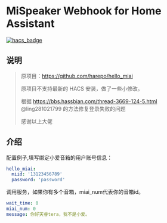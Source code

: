# MiSpeaker Webhook for Home Assistant

[![hacs_badge](https://img.shields.io/badge/HACS-Default-orange.svg)](https://github.com/custom-components/hacs)

## 说明

> 原项目：<https://github.com/harepo/hello_miai>
> 
> 原项目不支持最新的 HACS 安装，做了一些小修改。
> 
> 根据 https://bbs.hassbian.com/thread-3669-124-5.html @ling281021799 的方法修复登录失败的问题
> 
> 感谢以上大佬


## 介绍

配置例子,填写绑定小爱音箱的用户账号信息：

```yaml
hello_miai:
  miid: '13123456789'
  password: 'password'
```

调用服务，如果你有多个音箱，miai_num代表你的音箱id。

```yaml
wait_time: 0
miai_num: 0
message: 你好天睿tera，我不是小爱。
```
